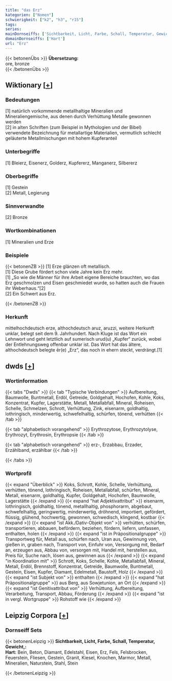 ```yaml
---
title: "das Erz"
kategorien: ["Nomen"]
schwierigkeit: ["k2", "h3", "r15"]
tags:
series:
mainDornseiffs: ['Sichtbarkeit, Licht, Farbe, Schall, Temperatur, Gewicht,']
domainDornseiffs: ['Hart']
url: "Erz"
---
```


{{< betonenÜbs >}}
**Übersetzung:**  
ore, bronze  
{{< /betonenÜbs >}}

## Wiktionary [[+](https://de.wiktionary.org/wiki/Erz)]

### Bedeutungen
[1] natürlich vorkommende metallhaltige Mineralien und Mineraliengemische, aus denen durch Verhüttung Metalle gewonnen werden  
[2] in alten Schriften (zum Beispiel in Mythologien und der Bibel) verwendete Bezeichnung für metallartige Materialien, vermutlich schlecht geläuterte Metallmischungen mit hohem Kupferanteil  

### Unterbegriffe
[1] Bleierz, Eisenerz, Golderz, Kupfererz, Manganerz, Silbererz  

### Oberbegriffe
[1] Gestein  
[2] Metall, Legierung  

### Sinnverwandte
[2] Bronze  

### Wortkombinationen
[1] Mineralien und Erze  

### Beispiele
{{< betonenZB >}}
[1] Erze glänzen oft metallisch.  
[1] Diese Grube fördert schon viele Jahre kein Erz mehr.  
[1] „So wie die Männer für ihre Arbeit eigene Bereiche brauchten, wo das Erz geschmolzen und Eisen geschmiedet wurde, so hatten auch die Frauen ihr Weberhaus.“[2]  
[2] Ein Schwert aus Erz.  

{{< /betonenZB >}}
### Herkunft
mittelhochdeutsch erze, althochdeutsch aruz, aruzzi, weitere Herkunft unklar, belegt seit dem 9. Jahrhundert. Nach Kluge ist das Wort ein Lehnwort und geht letztlich auf sumerisch urud(u) „Kupfer“ zurück, wobei der Entlehnungsweg offenbar unklar ist. Das Wort hat das ältere, althochdeutsch belegte ēr(e) „Erz“, das noch in ehern steckt, verdrängt.[1]  



## dwds [[+](https://www.dwds.de/wb/Erz)]

### Wortinformation
{{< tabs "Dwds" >}}
{{< tab "Typische Verbindungen" >}}
Aufbereitung, Baumwolle, Buntmetall, Erdöl, Getreide, Goldgehalt, Hochofen, Kohle, Koks, Konzentrat, Kupfer, Lagerstätte, Metall, Metallabfall, Mineral, Roheisen, Schelle, Schmelzen, Schrott, Verhüttung, Zink, eisenarm, goldhaltig, lothringisch, minderwertig, schwefelhaltig, schürfen, tönend, verhütten
{{< /tab >}}

{{< tab "alphabetisch vorangehend" >}}
Erythrozytose, Erythrozytolyse, Erythrozyt, Erythrosin, Erythropsie
{{< /tab >}}

{{< tab "alphabetisch vorangehend" >}}
erz-, Erzabbau, Erzader, Erzählband, erzählbar
{{< /tab >}}

{{< /tabs >}}

### Wortprofil
{{< expand "Überblick" >}} Koks, Schrott, Kohle, Schelle, Verhüttung, verhütten, tönend, lothringisch, Roheisen, Metallabfall, schürfen, Mineral, Metall, eisenarm, goldhaltig, Kupfer, Goldgehalt, Hochofen, Baumwolle, Lagerstätte {{< /expand >}}
{{< expand "hat Adjektivattribut" >}} eisenarm, lothringisch, goldhaltig, tönend, metallhaltig, phosphorarm, abgebaut, schwefelhaltig, geringwertig, minderwertig, dröhnend, importiert, gefördert, flüssig, glühend, hochwertig, gewonnen, schwedisch, klingend, kostbar {{< /expand >}}
{{< expand "ist Akk./Dativ-Objekt von" >}} verhütten, schürfen, transportieren, abbauen, befördern, beziehen, fördern, liefern, umfassen, enthalten, holen {{< /expand >}}
{{< expand "ist in Präpositionalgruppe" >}} Transportweg für, Metall aus, schürfen nach, Uran aus, Gewinnung von, gießen in, graben nach, Transport von, Einfuhr von, Versorgung mit, Bedarf an, erzeugen aus, Abbau von, versorgen mit, Handel mit, herstellen aus, Preis für, Suche nach, lösen aus, gewinnen aus {{< /expand >}}
{{< expand "in Koordination mit" >}} Schrott, Koks, Schelle, Kohle, Metallabfall, Mineral, Metall, Erdöl, Brennstoff, Konzentrat, Getreide, Baumwolle, Buntmetall, Gestein, Eisen, Kupfer, Diamant, Edelmetall, Baustoff, Holz {{< /expand >}}
{{< expand "ist Subjekt von" >}} enthalten {{< /expand >}}
{{< expand "hat Präpositionalgruppe" >}} aus Berg, aus Sowjetunion, an Ort {{< /expand >}}
{{< expand "ist Genitivattribut von" >}} Verhüttung, Aufbereitung, Verarbeitung, Transport, Abbau, Förderung {{< /expand >}}
{{< expand "ist in vergl. Wortgruppe" >}} Rohstoff wie {{< /expand >}}

## Leipzig Corpora [[+](https://corpora.uni-leipzig.de/en/res?word=Erz&corpusId=deu_newscrawl-public_2018)]

### Dornseiff Sets
{{< betonenLeipzig >}}
**Sichtbarkeit, Licht, Farbe, Schall, Temperatur, Gewicht,:**  
**Hart:** Bein, Beton, Diamant, Edelstahl, Eisen, Erz, Fels, Felsbrocken, Feuerstein, Fliesen, Gestein, Granit, Kiesel, Knochen, Marmor, Metall, Mineralien, Naturstein, Stahl, Stein  

{{< /betonenLeipzig >}}

